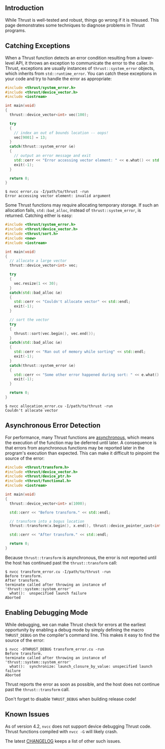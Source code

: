 Introduction
------------

While Thrust is well-tested and robust, things go wrong if it is misused. This page demonstrates some techniques to diagnose problems in Thrust programs.

Catching Exceptions
-------------------

When a Thrust function detects an error condition resulting from a lower-level API, it throws an exception to communicate the error to the caller. In Thrust, exceptions are usually instances of ```thrust::system_error``` objects, which inherits from ```std::runtime_error```. You can catch these exceptions in your code and try to handle the error as appropriate:

```c++
#include <thrust/system_error.h>
#include <thrust/device_vector.h>
#include <iostream>

int main(void)
{
  thrust::device_vector<int> vec(100);

  try
  {
    // index an out of bounds location -- oops!
    vec[9001] = 13;
  }
  catch(thrust::system_error &e)
  {
    // output an error message and exit
    std::cerr << "Error accessing vector element: " << e.what() << std::endl;
    exit(-1);
  }

  return 0;
}
```

    $ nvcc error.cu -I/path/to/thrust -run
    Error accessing vector element: invalid argument


Some Thrust functions may require allocating temporary storage. If such an allocation fails, ```std::bad_alloc```, instead of ```thrust::system_error```, is returned. Catching either is easy:

```c++
#include <thrust/system_error.h>
#include <thrust/device_vector.h>
#include <thrust/sort.h>
#include <new>
#include <iostream>

int main(void)
{
  // allocate a large vector
  thrust::device_vector<int> vec;

  try
  {
    vec.resize(1 << 30);
  }
  catch(std::bad_alloc &e)
  {
    std::cerr << "Couldn't allocate vector" << std::endl;
    exit(-1);
  }

  // sort the vector
  try
  {
    thrust::sort(vec.begin(), vec.end());
  }
  catch(std::bad_alloc &e)
  {
    std::cerr << "Ran out of memory while sorting" << std::endl;
    exit(-1);
  }
  catch(thrust::system_error &e)
  {
    std::cerr << "Some other error happened during sort: " << e.what() << std::endl;
    exit(-1);
  }

  return 0;
}
```

    $ nvcc allocation_error.cu -I/path/to/thrust -run
    Couldn't allocate vector

Asynchronous Error Detection
----------------------------

For performance, many Thrust functions are [asynchronous](http://en.wikipedia.org/wiki/Asynchrony), which means the execution of the function may be deferred until later. A consequence is that errors from asynchronous functions may be reported later in the program's execution than expected. This can make it difficult to pinpoint the source of the error:

```c++
#include <thrust/transform.h>
#include <thrust/device_vector.h>
#include <thrust/device_ptr.h>
#include <thrust/functional.h>
#include <iostream>

int main(void)
{
  thrust::device_vector<int> x(1000);

  std::cerr << "Before transform." << std::endl;

  // transform into a bogus location
  thrust::transform(x.begin(), x.end(), thrust::device_pointer_cast<int>(0), thrust::negate<int>());

  std::cerr << "After transform." << std::endl;

  return 0;
}
```

Because ```thrust::transform``` is asynchronous, the error is not reported until the host has continued past the ```thrust::transform``` call:

    $ nvcc transform_error.cu -I/path/to/thrust -run
    Before transform.
    After transform.
    terminate called after throwing an instance of 'thrust::system::system_error'
      what():  unspecified launch failure
    Aborted

Enabling Debugging Mode
-----------------------

While debugging, we can make Thrust check for errors at the earliest opportunity by enabling a debug mode by simply defining the macro ```THRUST_DEBUG``` on the compiler's command line. This makes it easy to find the source of the error:

    $ nvcc -DTHRUST_DEBUG transform_error.cu -run
    Before transform.
    terminate called after throwing an instance of 'thrust::system::system_error'
      what():  synchronize: launch_closure_by_value: unspecified launch failure
    Aborted

Thrust reports the error as soon as possible, and the host does not continue past the ```thrust::transform``` call.

Don't forget to disable ```THRUST_DEBUG``` when building release code!

Known Issues
------------
As of version 4.2, `nvcc` does not support device debugging Thrust code. Thrust functions compiled with `nvcc -G` will likely crash.

The latest [CHANGELOG](https://github.com/thrust/thrust/blob/master/CHANGELOG) keeps a list of other such issues.